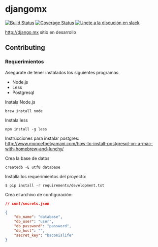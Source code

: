 djangomx
========

[![Build Status](https://travis-ci.org/djangomx/djangomx.svg?branch=master)](https://travis-ci.org/djangomx/djangomx)
[![Coverage Status](https://coveralls.io/repos/djangomx/djangomx/badge.svg?branch=master&service=github)](https://coveralls.io/github/djangomx/djangomx?branch=master)
[![Unete a la discución en slack](https://django-mx.herokuapp.com/badge.svg)](https://django-mx.herokuapp.com)

http://django.mx sitio en desarrollo

## Contributing

### Requerimientos

Asegurate de tener instalados los siguientes programas:

* Node.js
* Less
* Postgresql

Instala Node.js
```
brew install node
```

Instala less
```
npm install -g less
```

Instrucciones para instalar postgres: http://www.moncefbelyamani.com/how-to-install-postgresql-on-a-mac-with-homebrew-and-lunchy/

Crea la base de datos
```
createdb -E utf8 database
```

Installa los requerimientos del proyecto:

```
$ pip install -r requirements/development.txt
```

Crea el archivo de configuración:

```json
// conf/secrets.json

{
    "db_name": "database",
    "db_user": "user",
    "db_password": "password",
    "db_host": "",
    "secret_key": "baconislife"
}
```
